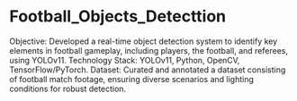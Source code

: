 # Football_Objects_Detecttion
Objective: Developed a real-time object detection system to identify key elements in football gameplay, including players, the football, and referees, using YOLOv11.
Technology Stack: YOLOv11, Python, OpenCV, TensorFlow/PyTorch.
Dataset: Curated and annotated a dataset consisting of football match footage, ensuring diverse scenarios and lighting conditions for robust detection.
